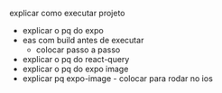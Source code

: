 explicar como executar projeto

- explicar o pq do expo
- eas com build antes de executar
  - colocar passo a passo
- explicar o pq do react-query
- explicar o pq do expo image
- explicar pq expo-image - colocar para rodar no ios

